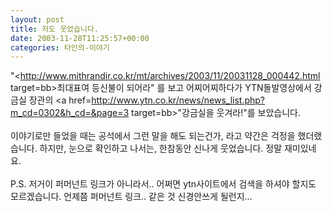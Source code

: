 ```yaml
---
layout: post
title: 저도 웃었습니다.
date: 2003-11-28T11:25:57+00:00
categories: 타인의-이야기
---
```

"<http://www.mithrandir.co.kr/mt/archives/2003/11/20031128_000442.html target=bb>최대표여 등신불이 되어라</a>" 를 보고 어찌어찌하다가 YTN돌발영상에서 강금실 장관의 <a href=http://www.ytn.co.kr/news/news_list.php?m_cd=0302&h_cd=&page=3 target=bb>"강금실을 웃겨라!"</a>를 보았습니다. <br /><br />이야기로만 들었을 때는 공석에서 그런 말을 해도 되는건가, 라고 약간은 걱정을 했더랬습니다. 하지만, 눈으로 확인하고 나서는, 한참동안 신나게 웃었습니다. 정말 재미있네요.<br /><br />P.S. 저거이 퍼머넌트 링크가 아니라서.. 어쩌면 ytn사이트에서 검색을 하셔야 할지도 모르겠습니다. 언제쯤 퍼머넌트 링크.. 같은 것 신경안쓰게 될런지...
